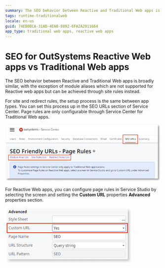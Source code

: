 ```yaml
---
summary: The SEO behavior between Reactive and Traditional Web apps is broadly similar, with the exception of module aliases which are not supported for Reactive web apps but can be achieved through site rules instead.
tags: runtime-traditionalweb
locale: en-us
guid: 74EB0BCA-31AD-4EA8-8892-6FA2A2011664
app_type: traditional web apps, reactive web apps
---
```


# SEO for OutSystems Reactive Web apps vs Traditional Web apps

The SEO behavior between Reactive and Traditional Web apps is broadly similar, with the exception of module aliases which are not supported for Reactive web apps but can be achieved through site rules instead.

For site and redirect rules, the setup process is the same between app types. You can set this process up in the SEO URLs section of Service Center. Page rules are only configurable through Service Center for Traditional Web apps. 

![SEO URLs](images/page-rules-sc.png)

For Reactive Web apps, you can configure page rules in Service Studio by selecting the screen and setting the **Custom URL** properties **Advanced** properties section.

![Custom URLs](images/custom-url-ss.png)
